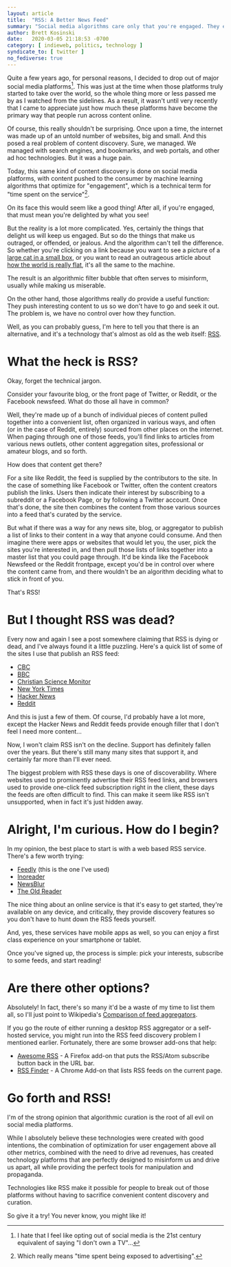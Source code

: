 ```yaml
---
layout: article
title:  "RSS: A Better News Feed"
summary: "Social media algorithms care only that you're engaged. They exist to advertise. Everything else is a side-effect. RSS lets you ditch the machine and build your own feed from trusted sources."
author: Brett Kosinski
date:   2020-03-05 21:18:53 -0700
category: [ indieweb, politics, technology ]
syndicate_to: [ twitter ]
no_fediverse: true
---
```


Quite a few years ago, for personal reasons, I decided to drop out of major social media platforms[^1].  This was just at the time when those platforms truly started to take over the world, so the whole thing more or less passed me by as I watched from the sidelines.  As a result, it wasn't until very recently that I came to appreciate just how much these platforms have become the primary way that people run across content online.

Of course, this really shouldn't be surprising.  Once upon a time, the internet was made up of an untold number of websites, big and small.  And this posed a real problem of content discovery.  Sure, we managed.  We managed with search engines, and bookmarks, and web portals, and other ad hoc technologies.  But it was a huge pain.

Today, this same kind of content discovery is done on social media platforms, with content pushed to the consumer by machine learning algorithms that optimize for "engagement", which is a technical term for "time spent on the service"[^2].

On its face this would seem like a good thing!  After all, if you're engaged, that must mean you're delighted by what you see!

But the reality is a lot more complicated.  Yes, certainly the things that delight us will keep us engaged.  But so do the things that make us outraged, or offended, or jealous.  And the algorithm can't tell the difference.  So whether you're clicking on a link because you want to see a picture of a [large cat in a small box](https://top13.net/wp-content/uploads/2017/01/cats-in-boxes-08.jpg), or you want to read an outrageous article about [how the world is really flat](https://www.pastemagazine.com/articles/2016/03/a-conversation-with-a-flat-earth-believer.html), it's all the same to the machine.

The result is an algorithmic filter bubble that often serves to misinform, usually while making us miserable.

On the other hand, those algorithms really do provide a useful function:  They push interesting content to us so we don't have to go and seek it out.  The problem is, we have no control over how they function.

Well, as you can probably guess, I'm here to tell you that there is an alternative, and it's a technology that's almost as old as the web itself: [RSS](https://en.wikipedia.org/wiki/RSS).

<!-- more -->

# What the heck is RSS?

Okay, forget the technical jargon.

Consider your favourite blog, or the front page of Twitter, or Reddit, or the Facebook newsfeed.  What do those all have in common?

Well, they're made up of a bunch of individual pieces of content pulled together into a convenient list, often organized in various ways, and often (or in the case of Reddit, entirely) sourced from other places on the internet.  When paging through one of those feeds, you'll find links to articles from various news outlets, other content aggregation sites, professional or amateur blogs, and so forth.

How does that content get there?

For a site like Reddit, the feed is supplied by the contributors to the site.  In the case of something like Facebook or Twitter, often the content creators publish the links.  Users then indicate their interest by subscribing to a subreddit or a Facebook Page, or by following a Twitter account.  Once that's done, the site then combines the content from those various sources into a feed that's curated by the service.

But what if there was a way for any news site, blog, or aggregator to publish a list of links to their content in a way that anyone could consume.  And then imagine there were apps or websites that would let you, the user, pick the sites you're interested in, and then pull those lists of links together into a master list that you could page through.  It'd be kinda like the Facebook Newsfeed or the Reddit frontpage, except you'd be in control over where the content came from, and there wouldn't be an algorithm deciding what to stick in front of you.

That's RSS!

# But I thought RSS was dead?

Every now and again I see a post somewhere claiming that RSS is dying or dead, and I've always found it a little puzzling.  Here's a quick list of some of the sites I use that publish an RSS feed:

* [CBC](https://www.cbc.ca/rss/)
* [BBC](http://www.bbc.com/news/10628494)
* [Christian Science Monitor](https://www.csmonitor.com/About/RSS)
* [New York Times](https://archive.nytimes.com/www.nytimes.com/services/xml/rss/index.html)
* [Hacker News](https://news.ycombinator.com/rss)
* [Reddit](https://old.reddit.com/wiki/rss)

And this is just a few of them.  Of course, I'd probably have a lot more, except the Hacker News and Reddit feeds provide enough filler that I don't feel I need more content...

Now, I won't claim RSS isn't on the decline.  Support has definitely fallen over the years.  But there's still many many sites that support it, and certainly far more than I'll ever need.

The biggest problem with RSS these days is one of discoverability.  Where websites used to prominently advertise their RSS feed links, and browsers used to provide one-click feed subscription right in the client, these days the feeds are often difficult to find.  This can make it seem like RSS isn't unsupported, when in fact it's just hidden away.

# Alright, I'm curious.  How do I begin?

In my opinion, the best place to start is with a web based RSS service.  There's a few worth trying:

* [Feedly](https://feedly.com) (this is the one I've used)
* [Inoreader](https://www.inoreader.com/)
* [NewsBlur](https://en.wikipedia.org/wiki/NewsBlur)
* [The Old Reader](https://theoldreader.com/) 

The nice thing about an online service is that it's easy to get started, they're available on any device, and critically, they provide discovery features so you don't have to hunt down the RSS feeds yourself.

And, yes, these services have mobile apps as well, so you can enjoy a first class experience on your smartphone or tablet.

Once you've signed up, the process is simple:  pick your interests, subscribe to some feeds, and start reading!

# Are there other options?

Absolutely!  In fact, there's so many it'd be a waste of my time to list them all, so I'll just point to Wikipedia's [Comparison of feed aggregators](https://en.wikipedia.org/wiki/Comparison_of_feed_aggregators).

If you go the route of either running a desktop RSS aggregator or a self-hosted service, you might run into the RSS feed discovery problem I mentioned earlier.  Fortunately, there are some browser add-ons that help:

* [Awesome RSS](https://addons.mozilla.org/en-US/firefox/addon/awesome-rss/) - A Firefox add-on that puts the RSS/Atom subscribe button back in the URL bar.
* [RSS Finder](https://chrome.google.com/webstore/detail/rss-finder/ijdgeedipkpmcliidjhbemmlgibfnaff?hl=en) - A Chrome Add-on that lists RSS feeds on the current page.

# Go forth and RSS!

I'm of the strong opinion that algorithmic curation is the root of all evil on social media platforms.

While I absolutely believe these technologies were created with good intentions, the combination of optimization for user engagement above all other metrics, combined with the need to drive ad revenues, has created technology platforms that are perfectly designed to misinform us and drive us apart, all while providing the perfect tools for manipulation and propaganda.

Technologies like RSS make it possible for people to break out of those platforms without having to sacrifice convenient content discovery and curation.

So give it a try!  You never know, you might like it!

[^1]: I hate that I feel like opting out of social media is the 21st century equivalent of saying "I don't own a TV"...
[^2]: Which really means "time spent being exposed to advertising".

